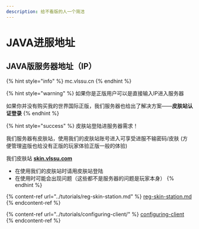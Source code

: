 ```yaml
---
description: 给不看版的人一个简洁
---
```


# JAVA进服地址

## JAVA版服务器地址（IP）

{% hint style="info" %}
mc.vlssu.cn
{% endhint %}

{% hint style="warning" %}
如果你是正版用户可以是直接输入IP进入服务器

如果你并没有购买我的世界国际正版，我们服务器也给出了解决方案——**皮肤站认证登录**
{% endhint %}

{% hint style="success" %}
皮肤站登陆进服务器需求！

我们服务器有皮肤站，使用我们的皮肤站账号进入可享受进服不输密码/皮肤 (方便管理盗版也给没有正版的玩家体验正版一般的体验)

我们皮肤站 [**skin.vlssu.com**](https://skin.vlssu.com)

* 在使用我们的皮肤站时请用皮肤站登陆
* 在使用时可能会出现问题（这些都不是服务器的问题是玩家本身）
{% endhint %}

{% content-ref url="../tutorials/reg-skin-station.md" %}
[reg-skin-station.md](../tutorials/reg-skin-station.md)
{% endcontent-ref %}

{% content-ref url="../tutorials/configuring-client/" %}
[configuring-client](../tutorials/configuring-client/)
{% endcontent-ref %}
